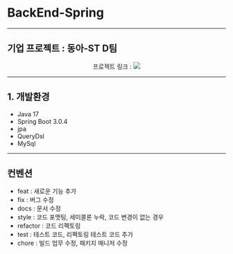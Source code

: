 # BackEnd-Spring
---

## 기업 프로젝트 : 동아-ST D팀

<div align="center">프로젝트 링크 : 
<a href="https://www.notion.so/ST-2-D-3be818b9a79f4fd382a6c438d55c31d4?pvs=4">
<img src="https://img.shields.io/badge/Project Documentation-181717?style=for-the-badge&logo=Github&logoColor=white" >
</a></div>

---

## 1. 개발환경

- Java 17
- Spring Boot 3.0.4
- jpa
- QueryDsl
- MySql

---

## 컨벤션

* feat : 새로운 기능 추가
* fix : 버그 수정
* docs : 문서 수정
* style : 코드 포맷팅, 세미콜론 누락, 코드 변경이 없는 경우
* refactor : 코드 리펙토링
* test : 테스트 코드, 리펙토링 테스트 코드 추가
* chore : 빌드 업무 수정, 패키지 매니저 수정


